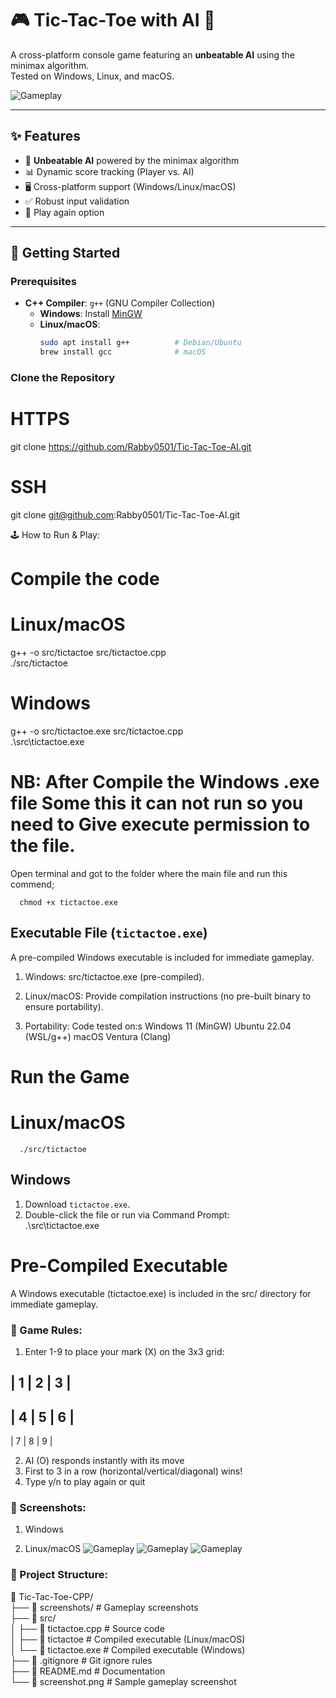# 🎮 Tic-Tac-Toe with AI 👾  

A cross-platform console game featuring an **unbeatable AI** using the minimax algorithm.  
Tested on Windows, Linux, and macOS.  

![Gameplay](screenshots/gameplay.png)  

---

## ✨ Features  
- 🧠 **Unbeatable AI** powered by the minimax algorithm  
- 📊 Dynamic score tracking (Player vs. AI)  
- 🖥️ Cross-platform support (Windows/Linux/macOS)  
- ✅ Robust input validation  
- 🔄 Play again option  

---

## 🚀 Getting Started  

### Prerequisites  
- **C++ Compiler**: `g++` (GNU Compiler Collection)  
  - **Windows**: Install [MinGW](http://www.mingw.org/)  
  - **Linux/macOS**:  
    ```bash  
    sudo apt install g++          # Debian/Ubuntu  
    brew install gcc              # macOS  
    ```  

### Clone the Repository  

# HTTPS  
git clone https://github.com/Rabby0501/Tic-Tac-Toe-AI.git  

# SSH  
git clone git@github.com:Rabby0501/Tic-Tac-Toe-AI.git  


🕹️ How to Run & Play: 

# Compile the code
   # Linux/macOS  
   g++ -o src/tictactoe src/tictactoe.cpp  
   ./src/tictactoe 

   # Windows  
   g++ -o src/tictactoe.exe src/tictactoe.cpp  
   .\src\tictactoe.exe

   # NB: After Compile the Windows .exe file Some this it can not run so you need to Give execute permission to the file.
   Open terminal and got to the folder where the main file and run this commend;

      chmod +x tictactoe.exe

   ## Executable File (`tictactoe.exe`)  
   A pre-compiled Windows executable is included for immediate gameplay.  
      
   1. Windows: src/tictactoe.exe (pre-compiled).

   2. Linux/macOS: Provide compilation instructions (no pre-built binary to ensure portability).

   3. Portability: Code tested on:s
      Windows 11 (MinGW)
      Ubuntu 22.04 (WSL/g++)
      macOS Ventura (Clang)

   # Run the Game
   # Linux/macOS
      ./src/tictactoe

   ## Windows
   1. Download `tictactoe.exe`.  
   2. Double-click the file or run via Command Prompt:   
         .\src\tictactoe.exe  

   # Pre-Compiled Executable
   A Windows executable (tictactoe.exe) is included in the src/ directory for immediate gameplay.

### 🧩 Game Rules:
 
 1. Enter 1-9 to place your mark (X) on the 3x3 grid:

   | 1 | 2 | 3 |
   -------------
   | 4 | 5 | 6 |
   -------------
   | 7 | 8 | 9 |

2. AI (O) responds instantly with its move
3. First to 3 in a row (horizontal/vertical/diagonal) wins!
4. Type y/n to play again or quit

### 📸 Screenshots:
1. Windows

2. Linux/macOS
![Gameplay](screenshots/Linux_macOS/start.png)
![Gameplay](screenshots/Linux_macOS/AI-win.png)
![Gameplay](screenshots/Linux_macOS/draw.png)

### 📁 Project Structure:

📁 Tic-Tac-Toe-CPP/  
├── 📁 screenshots/          # Gameplay screenshots  
├── 📁 src/  
│   ├── 📄 tictactoe.cpp     # Source code  
│   ├── 📄 tictactoe        # Compiled executable (Linux/macOS)  
│   └── 📄 tictactoe.exe    # Compiled executable (Windows)  
├── 📄 .gitignore            # Git ignore rules  
├── 📄 README.md             # Documentation  
└── 📄 screenshot.png        # Sample gameplay screenshot  